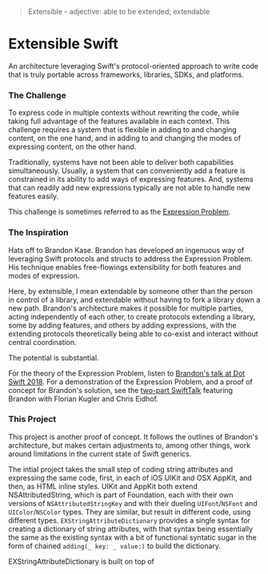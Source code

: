 
> Extensible - adjective: able to be extended; extendable

# Extensible Swift
An architecture leveraging Swift's protocol-oriented approach to write code that is truly portable across frameworks, libraries, SDKs, and platforms.

### The Challenge
To express code in multiple contexts without rewriting the code, while taking full advantage of the features available in each context.  This challenge requires a system that is flexible in adding to and changing content, on the one hand, and in adding to and changing the modes of expressing content, on the other hand.   

Traditionally, systems have not been able to deliver both capabilities simultaneously.  Usually, a system that can conveniently add a feature is constrained in its ability to add ways of expressing features.  And, systems that can readily add new expressions typically are not able to handle new features easily.

This challenge is sometimes referred to as the [Expression Problem](https://en.wikipedia.org/wiki/Expression_problem).

### The Inspiration
Hats off to Brandon Kase.  Brandon has developed an ingenuous way of leveraging Swift protocols and structs to address the Expression Problem.  His technique enables free-flowings extensibility for both features and modes of expression.

Here, by extensible, I mean extendable by someone other than the person in control of a library, and extendable without having to fork a library down a new path.  Brandon's architecture makes it possible for multiple parties, acting independently of each other, to create protocols extending a library, some by adding features, and others by adding expressions, with the extending protocols theoretically being able to co-exist and interact without central coordination.

The potential is substantial.

For the theory of the Expression Problem, listen to [Brandon's talk at Dot Swift 2018](https://www.dotconferences.com/2018/01/brandon-kase-finally-solving-the-expression-problem).  For a demonstration of the Expression Problem, and a proof of concept for Brandon's solution, see the [two-part SwiftTalk](https://talk.objc.io/episodes/S01E89-extensible-libraries-2-protocol-composition) featuring Brandon with Florian Kugler and Chris Eidhof.

### This Project
This project is another proof of concept.  It follows the outlines of Brandon's architecture, but makes certain adjustments to, among other things, work around limitations in the current state of Swift generics.

The intial project takes the small step of coding string attributes and expressing the same code, first, in each of iOS UIKit and OSX AppKit, and then, as HTML inline styles.  UIKit and AppKit both extend NSAttributedString, which is part of Foundation, each with their own versions of `NSAttributedStringKey` and with their dueling `UIFont`/`NSFont` and `UIColor`/`NSColor` types.  They are similar, but result in different code, using different types.  `EXStringAttributeDictionary` provides a single syntax for creating a dictionary of string attributes, with that syntax being essentially the same as the existing syntax with a bit of functional syntatic sugar in the form of chained `adding(_ key: _ value:)` to build the dictionary.

EXStringAttributeDictionary is built on top of 










